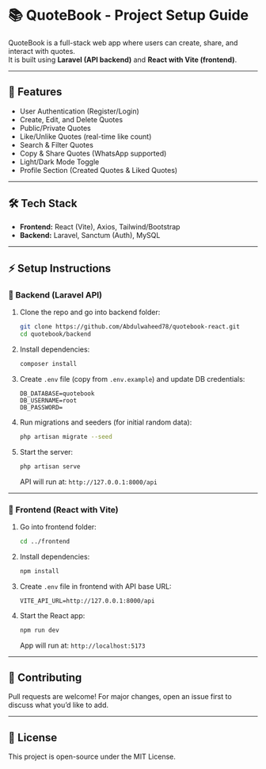 # 📚 QuoteBook - Project Setup Guide

QuoteBook is a full-stack web app where users can create, share, and interact with quotes.  
It is built using **Laravel (API backend)** and **React with Vite (frontend)**.

---

## 🚀 Features

- User Authentication (Register/Login)  
- Create, Edit, and Delete Quotes  
- Public/Private Quotes  
- Like/Unlike Quotes (real-time like count)  
- Search & Filter Quotes  
- Copy & Share Quotes (WhatsApp supported)  
- Light/Dark Mode Toggle  
- Profile Section (Created Quotes & Liked Quotes)  

---

## 🛠️ Tech Stack

- **Frontend:** React (Vite), Axios, Tailwind/Bootstrap  
- **Backend:** Laravel, Sanctum (Auth), MySQL  

---

## ⚡ Setup Instructions

### 🔧 Backend (Laravel API)

1. Clone the repo and go into backend folder:  
   ```bash
   git clone https://github.com/Abdulwaheed78/quotebook-react.git
   cd quotebook/backend
   ```

2. Install dependencies:  
   ```bash
   composer install
   ```

3. Create `.env` file (copy from `.env.example`) and update DB credentials:  
   ```env
   DB_DATABASE=quotebook
   DB_USERNAME=root
   DB_PASSWORD=
   ```

4. Run migrations and seeders (for initial random data):  
   ```bash
   php artisan migrate --seed
   ```

5. Start the server:  
   ```bash
   php artisan serve
   ```  
   API will run at: `http://127.0.0.1:8000/api`  

---

### 🎨 Frontend (React with Vite)

1. Go into frontend folder:  
   ```bash
   cd ../frontend
   ```

2. Install dependencies:  
   ```bash
   npm install
   ```

3. Create `.env` file in frontend with API base URL:  
   ```env
   VITE_API_URL=http://127.0.0.1:8000/api
   ```

4. Start the React app:  
   ```bash
   npm run dev
   ```  
   App will run at: `http://localhost:5173`  

---

## 🤝 Contributing

Pull requests are welcome! For major changes, open an issue first to discuss what you’d like to add.

---

## 📌 License

This project is open-source under the MIT License.
